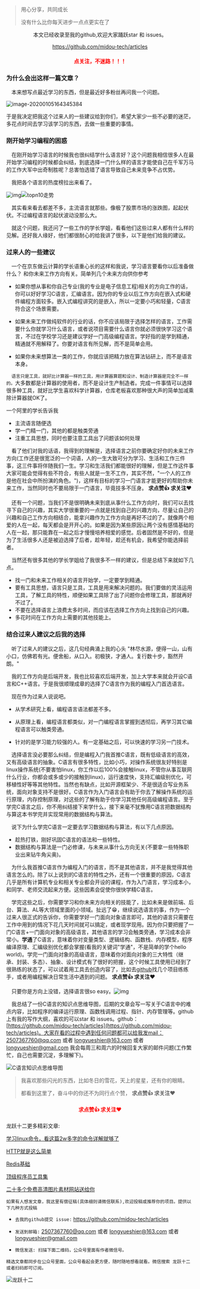 >用心分享，共同成长
>
>没有什么比你每天进步一点点更实在了

<p align="center">本文已经收录至我的github,欢迎大家踊跃star 和 issues。</p>
<p align="center"><a  href="https://github.com/midou-tech/articles" target="_blank">https://github.com/midou-tech/articles</a></p>

<p><h4   style="color:red;text-align:center">点关注，不迷路！！！ </h4></p>

### 为什么会出这样一篇文章？

&emsp;本来想写点最近学习的东西，但是最近好多粉丝再问我一个问题。

![image-20200105164345384](https://tva1.sinaimg.cn/large/006tNbRwly1gals2bdst5j30wq0fwn05.jpg)

于是我决定把我这个过来人的一些建议给到你们，希望大家少一些不必要的迷茫，多花点时间去学习该学习的东西，去做一些重要的事情。

### 刚开始学习编程的困惑

&emsp;在刚开始学习语言的时候我也很纠结学什么语言好？这个问题我相信很多人在最开始学习编程的时候都会纠结，到底选择一门什么样的语言才能使自己在千军万马的工作大军中出奇制胜呢？总害怕选错了语言导致自己未来竞争不占优势。

&emsp;我把各个语言的热度榜拉出来看了。

![img](https://tva1.sinaimg.cn/large/006tNbRwly1ga73pl239qj30sn0c43z6.jpg)![topn10走势](https://tva1.sinaimg.cn/large/006tNbRwly1ga73q85flcj30w70f2n0y.jpg)

&emsp;其实看来看去都差不多，主流语言就那些。像极了股票市场的涨跌图，起起伏伏。不过编程语言的起伏波动没那么大。

&emsp;就这个问题，我还问了一些工作的学长学姐，看看他们这些过来人都有什么样的见解。还好我人缘好，他们都很耐心的给我讲了很多，以下是他们给我的建议。

### 过来人的一些建议

&emsp;一个在京东做云计算的学长语重心长的这样和我说，学习语言要看你以后准备做什么？ 和你未来工作方向有关。简单列几个未来方向供你参考

- 如果你想从事和你自己专业(我的专业是电子信息工程)相关的方向工作的话，你可以好好学习C语言，汇编语言。因为你的专业以后工作方向在嵌入式和硬件编程方面较多。嵌入式编程讲究的是嵌入，所以一定要小巧和轻量，C语言符合这个场景需要。

- 如果未来工作做纯软件的行业的话，你不应该局限于选择怎样的语言，工作需要什么你就学习什么语言，或者说项目需要什么语言你就必须很快学习这个语言，不过在学校学习还是建议学好一门高级编程语言。学好指的是学到精通，精通就不用解释了。你要对语言有所见解，而不是简单会用。

- 如果你未来想算法一类的工作，你就应该把精力放在算法钻研上，而不是语言本身。

&emsp;`语言只是工具，就好比计算器一样的工具，用计算器算题和设计、制造计算器是完全不一样的。`大多数都是计算器的使用者，而不是设计生产制造者。完成一件事情可以选择很多种工具，就好比学生喜欢科学计算器，仓库老板喜欢那种很大声的简单加减乘除计算器就OK了。

一个阿里的学长告诉我

- 主流语言随便选
- 学一门精一门，其他的都是触类旁通
- 注重工具思想，同时也要注意工具出了问题该如何处理

&emsp;看了他们对我的话语，我得到的理解是，选择语言之前你要确定好你的未来工作方向(工作还是很宽泛的一个词语，人的一生大致可分为学习、生活和工作三件事，这三件事将伴随我们一生。学习和生活我们都能很好的理解，但是工作这件事大家可能会觉得有些不符合，有些人就是一生不工作，其实不然，"一个人的工作是他在社会中所扮演的角色。")，这样有目标的学习一门语言才能更好的帮助你未来工作，当然同时也不要局限于一门语言，毕竟技多不压身。 **求点赞👍** **求关注❤️**

&emsp;还有一个问题，当我们不是很明确未来到底从事什么工作方向时，我们可以去找寻下自己的兴趣，其实大学很重要的一点就是找到自己的兴趣方向，尽量让自己的兴趣和自己工作方向相结合，能拿兴趣作为工作方向是再好不过的了。就像两个相爱的人在一起，每天都会是开开心的。如果是因为某些原因让两个没有感情基础的人在一起，那只能靠在一起之后才慢慢培养相爱的感觉。后者固然是不好的，但是为了生活很多人还是被迫选择了后者，趁年轻，趁还有机会，我希望你能选择前者。

&emsp;当然还有很多其他的学长学姐给了我很多不一样的建议，但是总结下来就如下几点。

- 找一门和未来工作相关的语言开始学，一定要学到精通。
- 要有工具思想，语言只是工具，工具是用来解决问题的。我们要做的灵活运用工具，了解工具的特性，顺便如果工具除了出了问题你会修理工具，那就再好不过了。
- 不要在选择语言上浪费太多时间，而应该在选择工作方向上找到自己的兴趣。
- 多花时间在工作方向上需要的其他技能上。

### 结合过来人建议之后我的选择

&emsp;听了过来人的建议之后，这几句经典涌上我的心头 "林尽水源，便得一山，山有小口，仿佛若有光。便舍船，从口入。初极狭，才通人。复行数十步，豁然开朗。"

&emsp;我的工作方向是后端开发，我也比较喜欢后端开发，加上大学本来就会开设C语言和C++语言。于是我很顺理成章的选择了C语言作为我的编程入门首选语言。

&emsp;现在作为过来人说说吧。

- 从学术研究上看，编程语言语法都差不多。

- 从原理上看，编程语言都类似，对一门编程语言掌握到透彻后，再学习其它编程语言可以触类旁通。

- 针对的是学习能力较强的人。有一定基础之后，可以快速的学习另一门技术。

&emsp;选择语言没必要那么纠结，但是编程入门我首推C语言，既有低级语言的高效，又有高级语言的抽象。C语言有很多特性，比如小巧，对操作系统很友好特别是linux操作系统(不要害怕linux，你工作以后100%会接触linux，不管你从事互联网什么行业，你都会或多或少的接触到linux)，运行速度快，支持汇编级别优化，可移植性好等等其他特性。当然也有缺点，比如开源框架少、不是很适合写业务系统，面向对象支持不是很好。C语言作为入门语言会有助于你去了解操作系统的运行原理，内存控制原理，对这些的了解有助于你学习其他任何高级编程语言。至于学完C语言之后，你不用纠结接下来学什么，接下来毫不犹豫用C语言把数据结构与算这本书学完并实现常用的数据结构与算法。

&emsp;说下为什么学完C语言一定要去学习数据结构与算法，有以下几点原因。

- 趁热打铁，刚好巩固C语言的语法和一些特性。
- 数据结构与算法是一门必修课，与未来从事什么方向无关(不要拿一些特殊职业出来钻牛角尖奥)。

&emsp;为什么我首推C语言作为编程入门的语言，而不是其他语言，并不是我觉得其他语言怎么的。除了以上说到的C语言的特性之外，还有一个很重要的原因，C语言几乎是所有计算机专业和相关专业都会开设的课程，作为入门语言，学习成本小，和同学、老师交流起来方便。这些因素会促使你很快学精C语言。

&emsp;学完这些之后，你需要学习和你未来方向相关的技能了，比如未来是做前端、后台、算法、AL等大领域里面的小领域。扯远了😁，继续说选语言的事，作为一个过来人很正式的告诉你，你需要学好一门面向对象语言即可，其他的语言只需要在工作中用到的情况下花几天时间就可以搞定，或者现学现用。因为你只要把握了一门C语言+一门面向对象的高级语言，其他语言的学习会触类旁通，学习成本会非常小。**学通**了C语言，意味着你对变量类型、逻辑结构、函数栈、内存模型，程序编译原理、汇编级别优化都会掌握(看我的关键词"学通"，不是简单的学个hello world)。学完一门面向对象的高级语言，意味着你对面向对象的三大特性（继承、封装、多态）、抽象、设计模式有了很好的把握，这个时候工具使用已经到了很熟练的状态了，可以试着用工具去创造内容了，比如去[github](https://github.com/midou-tech/articles)找几个项目练练手，或者用编程解决日常生活中遇到的问题。 **求点赞👍** **求关注❤️**

&emsp;只要你是方向上没错，选择语言很so easy。![img](https://tva1.sinaimg.cn/large/006tNbRwly1gaf6qcyx41j3073073mx4.jpg)



&emsp;我总结了一份C语言的知识点思维导图，后期的文章会写一写关于C语言中的难点内容，比如程序的编译运行原理、函数栈调用过程、指针、内存管理等。github上有我的写作大纲，喜欢的可以star 和 issues。github：[https://github.com/midou-tech/articles](https://github.com/midou-tech/articles)。大家在看的过程中遇到任何问题都可以给我发mail：2507367760@qq.com 或者 longyueshier@163.com  或者 longyueshier@gmail.com 我会每周三和周六的时候回复大家的邮件问题(工作繁忙，自己也需要沉淀，多理解下)。

![C语言知识点思维导图](https://tva1.sinaimg.cn/large/006tNbRwly1galrky9xobj30u01dl4dv.jpg)





> 我喜欢那些闪光的东西，比如冬日的雪花，天上的星星，还有你的眼睛。
>
> 都看到这里了，奋斗中的你还不为同行点个赞， **求点赞👍** **求关注❤️**

<p><h4   style="color:red;text-align:center">求点赞👍  求关注❤️ </h4></p>



龙跃十二更多精彩文章:

[学习linux命令，看这篇2w多字的命令详解就够了](https://mp.weixin.qq.com/s/nMTsD2y_drV971RxdE1a5g) 

[HTTP就是这么简单](https://mp.weixin.qq.com/s/V0_fcjr9t-lyqy2qyg6MWw)

[Redis基础](https://mp.weixin.qq.com/s/OZRGLGk3MkdkwaNliITTUQ)

[顶级程序员工具集](https://mp.weixin.qq.com/s/Sel5ySSh0YJXdQ6KExQxyw)

[二十多个免费高清图片素材网站送给你](https://mp.weixin.qq.com/s/pcMWdKh9cFMS75sAxgCrWg)

`如果有人想发文章，我这里有偿征稿(具体细则请微信联系),欢迎投稿或推荐你的项目。提供以下几种方式投稿`

- `去我的github提交 issue:` https://github.com/midou-tech/articles

- `发送到邮箱:` 2507367760@qq.com 或者 longyueshier@163.com  或者 longyueshier@gmail.com

- `微信发送: 扫描下面二维码，公众号里面有作者微信号。`

`精选文章都同步在公众号里面，公众号看起会更方便，随时随地想看就看。微信搜索 龙跃十二 或者扫码即可订阅。`

![龙跃十二](https://tva1.sinaimg.cn/large/006tNbRwly1galsp9a07kj30p00dwae3.jpg)

